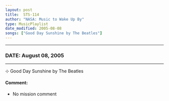 ```yaml
---
layout: post
title:  STS-114
author: "NASA: Music to Wake Up By"
type: MusicPlaylist
date_modified: 2005-08-08
songs: ["Good Day Sunshine by The Beatles"]
---
```


----
### DATE: August 08, 2005
----
⊹ Good Day Sunshine by The Beatles

#### Comment:
* No mission comment



<br/>
<center>
	<a target="_blank"
	   href="https://twitter.com/intent/tweet?hashtags=Space,NASA,Playlist,NASAWakeupCalls,SpaceProgram&text={{ page.author}}, '{{ page.songs.first }}' {{ page.title }}, {{ page.date | date: '%B %d, %Y' }}. {{ site.url }}{{ page.url }}&via=nasawakeupcalls"><i class="fab fa-twitter" alt="Tweet this page" style="font-size: 1.3em;"></i></a>
	&nbsp; 	<i class="fas fa-user-astronaut" style="font-size: 1.5em;"></i> &nbsp;
    <a type="amzn" search="'Good Day Sunshine by The Beatles'" category="popular music">
    <i class="fab fa-amazon" style="font-size: 1.3em;"></i></a>
</center>
